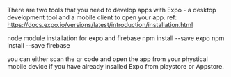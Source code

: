 There are two tools that you need to develop apps with Expo - a desktop development tool and a mobile client to open your app.
ref: https://docs.expo.io/versions/latest/introduction/installation.html

node module installation for expo and firebase
npm install --save expo
npm install --save firebase

you can either scan the qr code and open the app from your phystical mobile device if you have already insalled Expo from playstore or Appstore.
